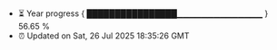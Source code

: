 - ⏳ Year progress { ████████████████▁▁▁▁▁▁▁▁▁▁▁▁▁▁ } 56.65 %
- ⏰ Updated on Sat, 26 Jul 2025 18:35:26 GMT

